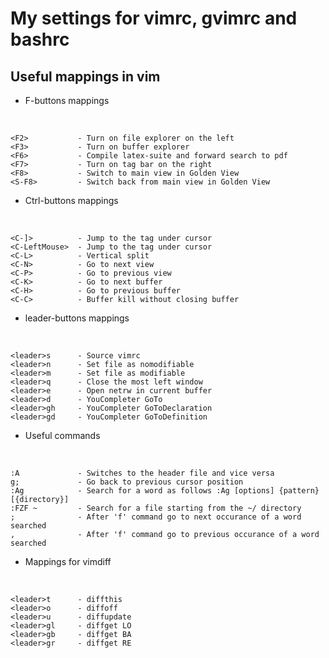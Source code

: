 My settings for vimrc, gvimrc and bashrc
========================================


Useful mappings in vim
------------

- F-buttons mappings

&nbsp;

    <F2>           - Turn on file explorer on the left
    <F3>           - Turn on buffer explorer
    <F6>           - Compile latex-suite and forward search to pdf
    <F7>           - Turn on tag bar on the right
    <F8>           - Switch to main view in Golden View
	<S-F8>         - Switch back from main view in Golden View

- Ctrl-buttons mappings

&nbsp;

    <C-]>          - Jump to the tag under cursor
    <C-LeftMouse>  - Jump to the tag under cursor
    <C-L>          - Vertical split
    <C-N>          - Go to next view
    <C-P>          - Go to previous view
    <C-K>          - Go to next buffer
    <C-H>          - Go to previous buffer
    <C-C>          - Buffer kill without closing buffer


- leader-buttons mappings 

&nbsp;

    <leader>s      - Source vimrc
    <leader>n      - Set file as nomodifiable
    <leader>m      - Set file as modifiable
    <leader>q      - Close the most left window
    <leader>e      - Open netrw in current buffer
    <leader>d      - YouCompleter GoTo
    <leader>gh     - YouCompleter GoToDeclaration
    <leader>gd     - YouCompleter GoToDefinition

- Useful commands

&nbsp;

    :A             - Switches to the header file and vice versa
    g;             - Go back to previous cursor position
    :Ag            - Search for a word as follows :Ag [options] {pattern} [{directory}]
    :FZF ~		   - Search for a file starting from the ~/ directory
    ;    		   - After 'f' command go to next occurance of a word searched
    ,    		   - After 'f' command go to previous occurance of a word searched

- Mappings for vimdiff

&nbsp;

	<leader>t	   - diffthis
	<leader>o	   - diffoff
	<leader>u	   - diffupdate
	<leader>gl 	   - diffget LO
	<leader>gb 	   - diffget BA
	<leader>gr 	   - diffget RE

